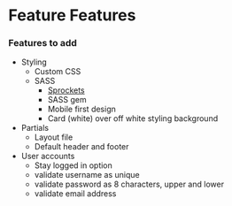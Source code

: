 # Feature Features  

### Features to add 
- Styling
    - Custom CSS    
    - SASS
        - [Sprockets](http://recipes.sinatrarb.com/p/asset_management/sprockets#article)
        - SASS gem
        - Mobile first design
        - Card (white) over off white styling background 
- Partials
    - Layout file
    - Default header and footer
- User accounts
    - Stay logged in option 
    - validate username as unique
    - validate password as 8 characters, upper and lower
    - validate email address 